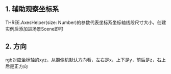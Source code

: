 ## 1. 辅助观察坐标系

THREE.AxesHelper(size: Number)的参数代表坐标系坐标轴线段尺寸大小，创建实例后添加进场景Scene即可

## 2. 方向

rgb对应坐标轴的xyz，从摄像机默认方向看，左右是x，上下是y，前后是z，右上后是正方向


